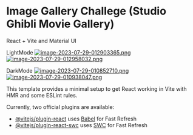 # Image Gallery Challege (Studio Ghibli Movie Gallery)

React + Vite and Material UI

LightMode
[![image-2023-07-29-012903365.png](https://i.postimg.cc/pLxn93w4/image-2023-07-29-012903365.png)](https://postimg.cc/ykQNtpYy)
[![image-2023-07-29-012958032.png](https://i.postimg.cc/0y8b5Dmq/image-2023-07-29-012958032.png)](https://postimg.cc/fJrwB3BH)

DarkMode
[![image-2023-07-29-010852710.png](https://i.postimg.cc/KjTVk16P/image-2023-07-29-010852710.png)](https://postimg.cc/XBVxtY7q)
[![image-2023-07-29-010938047.png](https://i.postimg.cc/XN5DgyPF/image-2023-07-29-010938047.png)](https://postimg.cc/ThR9dhfY)


This template provides a minimal setup to get React working in Vite with HMR and some ESLint rules.

Currently, two official plugins are available:

- [@vitejs/plugin-react](https://github.com/vitejs/vite-plugin-react/blob/main/packages/plugin-react/README.md) uses [Babel](https://babeljs.io/) for Fast Refresh
- [@vitejs/plugin-react-swc](https://github.com/vitejs/vite-plugin-react-swc) uses [SWC](https://swc.rs/) for Fast Refresh


